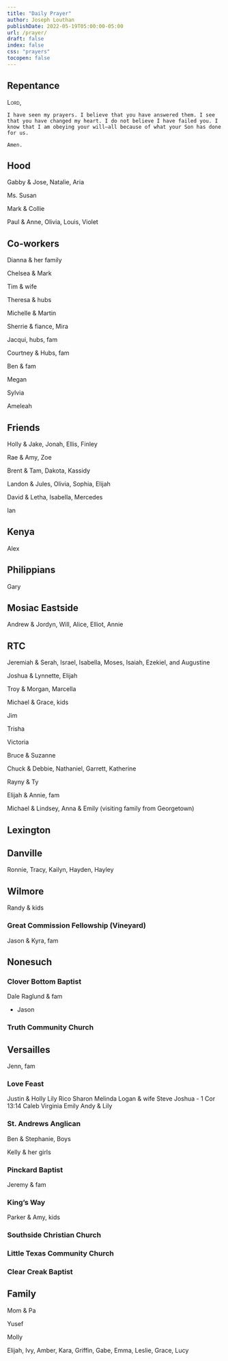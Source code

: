 ```yaml
---
title: "Daily Prayer"
author: Joseph Louthan
publishDate: 2022-05-19T05:00:00-05:00
url: /prayer/
draft: false
index: false
css: "prayers"
tocopen: false
---
```

## Repentance

<div style='font-variant: small-caps;'>
Lord,
</div>

```text
I have seen my prayers. I believe that you have answered them. I see that you have changed my heart. I do not believe I have failed you. I know that I am obeying your will—​all because of what your Son has done for us.

Amen.
```

## Hood

Gabby & Jose, Natalie, Aria

Ms. Susan

Mark & Collie

Paul & Anne, Olivia, Louis, Violet

## Co-workers

Dianna & her family

Chelsea & Mark

Tim & wife

Theresa & hubs

Michelle & Martin

Sherrie & fiance, Mira

Jacqui, hubs, fam

Courtney & Hubs, fam

Ben & fam

Megan

Sylvia

Ameleah

## Friends

Holly & Jake, Jonah, Ellis, Finley

Rae & Amy, Zoe

Brent & Tam, Dakota, Kassidy

Landon & Jules, Olivia, Sophia, Elijah

David & Letha, Isabella, Mercedes

Ian

## Kenya

Alex

## Philippians

Gary

## Mosiac Eastside

Andrew & Jordyn, Will, Alice, Elliot, Annie

## RTC

Jeremiah & Serah, Israel, Isabella, Moses, Isaiah, Ezekiel, and Augustine

Joshua & Lynnette, Elijah

Troy & Morgan, Marcella

Michael & Grace, kids

Jim

Trisha

Victoria

Bruce & Suzanne

Chuck & Debbie, Nathaniel, Garrett, Katherine

Rayny & Ty

Elijah & Annie, fam

Michael & Lindsey, Anna & Emily (visiting family from Georgetown)

## Lexington

## Danville

Ronnie, Tracy, Kailyn, Hayden, Hayley

## Wilmore

Randy & kids

### Great Commission Fellowship (Vineyard)

Jason & Kyra, fam

## Nonesuch

### Clover Bottom Baptist  

Dale Raglund & fam  

- Jason

### Truth Community Church

## Versailles

Jenn, fam 

### Love Feast

Justin & Holly 
Lily
Rico
Sharon
Melinda
Logan & wife
Steve
Joshua - 1 Cor 13:14
Caleb
Virginia
Emily
Andy & Lily

### St. Andrews Anglican  

Ben & Stephanie, Boys

Kelly & her girls

### Pinckard Baptist

Jeremy & fam

### King’s Way

Parker & Amy, kids

### Southside Christian Church

### Little Texas Community Church

### Clear Creak Baptist

## Family

Mom & Pa

Yusef

Molly

Elijah, Ivy, Amber, Kara, Griffin, Gabe, Emma, Leslie, Grace, Lucy
